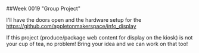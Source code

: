 ##Week 0019 "Group Project"

I'll have the doors open and the hardware setup for the https://github.com/appletonmakerspace/info_display

If this project (produce/package web content for display on the kiosk) is not your cup of tea, no problem!  Bring your idea and we can work on that too!
